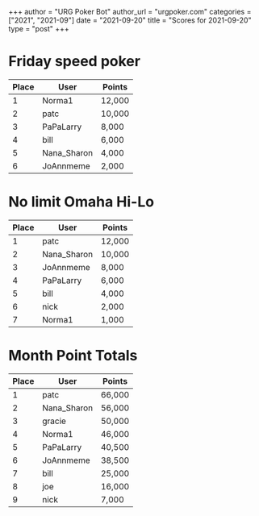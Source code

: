 +++
author = "URG Poker Bot"
author_url = "urgpoker.com"
categories = ["2021", "2021-09"]
date = "2021-09-20"
title = "Scores for 2021-09-20"
type = "post"
+++
# Friday speed poker

| Place | User | Points |
|-------|------|--------|
| 1 | Norma1 | 12,000 |
| 2 | patc | 10,000 |
| 3 | PaPaLarry | 8,000 |
| 4 | bill | 6,000 |
| 5 | Nana_Sharon | 4,000 |
| 6 | JoAnnmeme | 2,000 |

# No limit Omaha Hi-Lo

| Place | User | Points |
|-------|------|--------|
| 1 | patc | 12,000 |
| 2 | Nana_Sharon | 10,000 |
| 3 | JoAnnmeme | 8,000 |
| 4 | PaPaLarry | 6,000 |
| 5 | bill | 4,000 |
| 6 | nick | 2,000 |
| 7 | Norma1 | 1,000 |

# Month Point Totals

| Place | User | Points |
|-------|------|--------|
| 1 | patc | 66,000 |
| 2 | Nana_Sharon | 56,000 |
| 3 | gracie | 50,000 |
| 4 | Norma1 | 46,000 |
| 5 | PaPaLarry | 40,500 |
| 6 | JoAnnmeme | 38,500 |
| 7 | bill | 25,000 |
| 8 | joe | 16,000 |
| 9 | nick | 7,000 |
